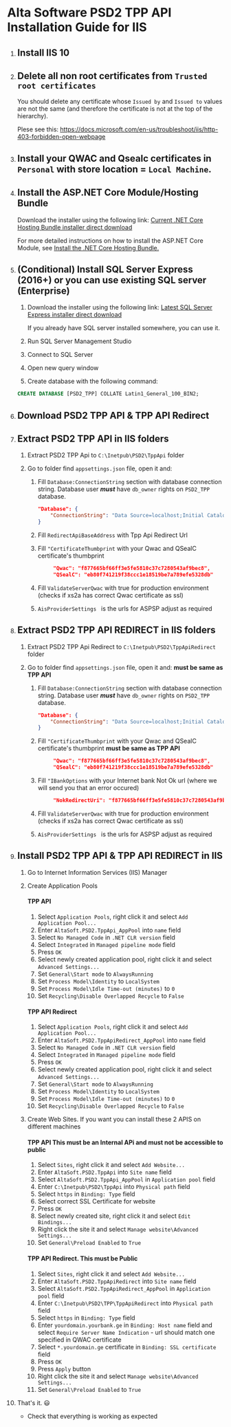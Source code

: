 # Alta Software PSD2 TPP API  Installation Guide for IIS

1. ## Install IIS 10

1. ## Delete all non root certificates from ```Trusted root certificates```
    You should delete any certificate whose ```Issued by``` and ```Issued to``` values are not the same (and therefore the certificate is not at the top of the hierarchy).
    
    Plese see this: https://docs.microsoft.com/en-us/troubleshoot/iis/http-403-forbidden-open-webpage


1. ## Install your QWAC and Qsealc certificates in ```Personal``` with store location = ```Local Machine```. 


1. ## Install the ASP.NET Core Module/Hosting Bundle

    Download the installer using the following link:
    [Current .NET Core Hosting Bundle installer direct download](https://dotnet.microsoft.com/permalink/dotnetcore-current-windows-runtime-bundle-installer)

    For more detailed instructions on how to install the ASP.NET Core Module, see [Install the .NET Core Hosting Bundle.](https://docs.microsoft.com/en-us/aspnet/core/host-and-deploy/iis/hosting-bundle?view=aspnetcore-5.0)


    
1. ## (Conditional) Install SQL Server Express (2016+) or you can use existing SQL server (Enterprise)
    
    1. Download the installer using the following link:
        [Latest SQL Server Express installer direct download](https://go.microsoft.com/fwlink/?linkid=866658)
    
        If you already have SQL server installed somewhere, you can use it.

    1. Run SQL Server Management Studio
    1. Connect to SQL Server
    1. Open new query window
    1. Create database with the following command:

    ```sql
    CREATE DATABASE [PSD2_TPP] COLLATE Latin1_General_100_BIN2;
    ```

1. ## Download PSD2 TPP API & TPP API Redirect 

1. ## Extract PSD2 TPP API  in IIS folders
    
    1. Extract PSD2 TPP Api to ```C:\Inetpub\PSD2\TppApi``` folder

    1. Go to folder find ```appsettings.json``` file, open it and:
        1.  Fill ```Database:ConnectionString``` section with database connection string. Database user ***must*** have ```db_owner``` rights on ```PSD2_TPP``` database. 
            ```json
            "Database": {
                "ConnectionString": "Data Source=localhost;Initial Catalog=PSD2_Portal;Integrated Security=true;Application Name=AltaSoft.PSD2"
            }
            ```

        1. Fill ```RedirectApiBaseAddress``` with Tpp Api Redirect Url 

        1. Fill ```"CertificateThumbprint``` with your Qwac and  QSealC certificate's thumbprint
            ```json
                 "Qwac": "f877665bf66ff3e5fe5810c37c7280543af9bec8",
                 "QSealC": "eb80f741219f38ccc1e18519be7a789efe5328db"

            ```
   
        2. Fill ```ValidateServerQwac``` with true for production environment (checks if xs2a has correct Qwac certificate as ssl)
            
        3. ```AisProviderSettings ``` is the urls for ASPSP adjust as required   
  

1. ## Extract PSD2 TPP API REDIRECT  in IIS folders
    
    1. Extract PSD2 TPP Api Redirect to ```C:\Inetpub\PSD2\TppApiRedirect``` folder

    1. Go to folder find ```appsettings.json``` file, open it and: **must be same as TPP API**
        1.  Fill ```Database:ConnectionString``` section with database connection string. Database user ***must*** have ```db_owner``` rights on ```PSD2_TPP``` database. 
            ```json
            "Database": {
                "ConnectionString": "Data Source=localhost;Initial Catalog=PSD2_Portal;Integrated Security=true;Application Name=AltaSoft.PSD2"
            }
            ```

       

        1. Fill ```"CertificateThumbprint``` with your Qwac and  QSealC certificate's thumbprint **must be same as TPP API**
            ```json
                 "Qwac": "f877665bf66ff3e5fe5810c37c7280543af9bec8",
                 "QSealC": "eb80f741219f38ccc1e18519be7a789efe5328db"

            ```
        1. Fill ```"IBankOptions``` with your Internet bank Not Ok url (where we will send you that an error occured)
            ```json
                 "NokRedirectUri": "f877665bf66ff3e5fe5810c37c7280543af9bec8",
            ```
   
        2. Fill ```ValidateServerQwac``` with true for production environment (checks if xs2a has correct Qwac certificate as ssl)
            
        3. ```AisProviderSettings ``` is the urls for ASPSP adjust as required   
  

1. ## Install PSD2 TPP API & TPP API REDIRECT in IIS

    1. Go to Internet Information Services (IIS) Manager
    1. Create Application Pools
        

        #### TPP API
        1. Select ```Application Pools```, right click it and select ```Add Application Pool...```
        1. Enter ```AltaSoft.PSD2.TppApi_AppPool``` into ```name``` field
        1. Select ```No Managed Code``` in ```.NET CLR version``` field
        1. Select ```Integrated``` in ```Managed pipeline mode``` field
        1. Press ```OK```
        1. Select newly created application pool, right click it and select ```Advanced Settings...```
        1. Set ```General\Start mode``` to ```AlwaysRunning```
        1. Set ```Process Model\Identity``` to ```LocalSystem```
        1. Set ```Process Model\Idle Time-out (minutes)``` to ```0```
        1. Set ```Recycling\Disable Overlapped Recycle``` to ```False```

        #### TPP API Redirect
        1. Select ```Application Pools```, right click it and select ```Add Application Pool...```
        1. Enter ```AltaSoft.PSD2.TppApiRedirect_AppPool``` into ```name``` field
        1. Select ```No Managed Code``` in ```.NET CLR version``` field
        1. Select ```Integrated``` in ```Managed pipeline mode``` field
        1. Press ```OK```
        1. Select newly created application pool, right click it and select ```Advanced Settings...```
        1. Set ```General\Start mode``` to ```AlwaysRunning```
        1. Set ```Process Model\Identity``` to ```LocalSystem```
        1. Set ```Process Model\Idle Time-out (minutes)``` to ```0```
        1. Set ```Recycling\Disable Overlapped Recycle``` to ```False```

    

    1. Create Web Sites. If you want you can install these 2 APIS on different machines


        #### TPP API This must be an Internal APi and **must not be accessible to public**
        1. Select ```Sites```, right click it and select ```Add Website...```
        1. Enter ```AltaSoft.PSD2.TppApi``` into ```Site name``` field
        1. Select ```AltaSoft.PSD2.TppApi_AppPool``` in ```Application pool``` field
        1. Enter ```C:\Inetpub\PSD2\TppApi``` into ```Physical path``` field
        1. Select ```https``` in ```Binding: Type``` field
        1. Select correct SSL Certificate for website
        1. Press ```OK```
        1. Select newly created site, right click it and select ```Edit Bindings...```
        1. Right click the site it and select ```Manage website\Advanced Settings...```
        1. Set ```General\Preload Enabled``` to  ```True```

        ####  TPP API Redirect. **This must be Public**
        1. Select ```Sites```, right click it and select ```Add Website...```
        1. Enter ```AltaSoft.PSD2.TppApiRedirect``` into ```Site name``` field
        1. Select ```AltaSoft.PSD2.TppApiRedirect_AppPool``` in ```Application pool``` field
        1. Enter ```C:\Inetpub\PSD2\TPP\TppApiRedirect``` into ```Physical path``` field
        1. Select ```https``` in ```Binding: Type``` field
        1. Enter ```yourdomain.yourbank.ge```  in ```Binding: Host name``` field and select ```Require Server Name Indication``` - url should match one specified in QWAC certificate
        1. Select ```*.yourdomain.ge``` certificate in ```Binding: SSL certificate``` field
        1. Press ```OK```
        1. Press ```Apply``` button
        1. Right click the site it and select ```Manage website\Advanced Settings...```
        1. Set ```General\Preload Enabled``` to  ```True```



1.  That's it. :smiley:
    * Check that everything is working as expected